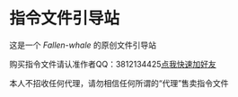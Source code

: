 # 指令文件引导站

这是一个 *Fallen-whale* 的原创文件引导站

购买指令文件请认准作者QQ：3812134425[点我快速加好友](https://qm.qq.com/q/i3FN9DwB5C)

本人不招收任何代理，请勿相信任何所谓的“代理”售卖指令文件
